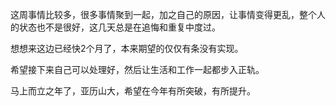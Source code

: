 这周事情比较多，很多事情聚到一起，加之自己的原因，让事情变得更乱，整个人的状态也不是很好，这几天总是在追悔和重复中度过。

想想来这边已经快2个月了，本来期望的仅仅有条没有实现。

希望接下来自己可以处理好，然后让生活和工作一起都步入正轨。

马上而立之年了，亚历山大，希望在今年有所突破，有所提升。
